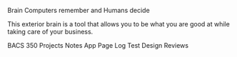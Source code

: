 Brain
Computers remember and Humans decide

This exterior brain is a tool that allows you to be what you are good at while taking care of your business.

BACS 350 Projects
Notes App
Page Log
Test
Design Reviews